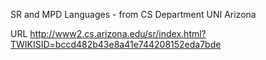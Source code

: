 SR and MPD Languages - from CS Department UNI Arizona

URL http://www2.cs.arizona.edu/sr/index.html?TWIKISID=bccd482b43e8a41e744208152eda7bde
